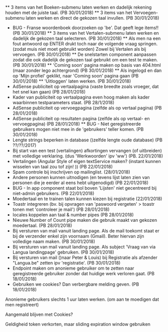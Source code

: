 ** 3 items van het Boeken-submenu laten werken en dadelijk rekening houden met de juiste taal. (PB 30/01/2018)
** 3 items van het Vervoegen-submenu laten werken en direct de gekozen taal invullen. (PB 30/01/2018)
* BUG - Franse woordenboek doorzoeken op 'be'.  Dat geeft lege items!! (PB 30/01/2018)
** 3 items van het Vertalen-submenu laten werken en dadelijk de gekozen taal selecteren. (PB 30/01/2018)
** Als men na een fout antwoord op ENTER drukt toch naar de volgende vraag springen. (zodat muis niet moet gebruikt worden)  Zowel bij Vertalen als bij vervoegen. (PB 30/01/2018)
** De snelstarten component aanpassen zodat die ook dadelijk de gekozen taal gebruikt om een test te maken. (PB 30/01/2018)
** 'Coming soon' pagina maken op basis van 404.html (maar zonder lego achtergrond) (PB 30/01/2018)
** Als ingelogd en dan op 'Mijn profiel' geklikt, naar 'Coming soon' pagina gaan (PB 30/01/2018)
** 'Uitloggen' laten werken. (PB 30/01/2018)
* AdSense publiciteit op vertaalpagina (vaste breedte zoals vroeger, dat het snel kan gaan) (PB 28/01/2018)
* Kader van publiciteit op vertaalpagina even hoog maken als kader waarbinnen testparameters staat. (PB 28/1/2018) 
* AdSense publiciteit op vervoegpagina (zelfde als op vertaal pagina) (PB 28/01/2018)
* AdSense publiciteit op resultaten pagina (zelfde als op vertaal- en vervoegpagina) (PB 28/01/2018)
** BUG - Niet geregistreerde gebruikers mogen niet mee in de 'gebruikers' teller komen. (PB 30/01/2018)
* Lengte strings beperken in database ()zelfde lengte oude database) (PB ??/??/2017)
* Bij start van een test (vertalingen) afkortingen vervangen (of uitbreiden) met volledige verklaring.  (dus 'Werkwoorden' ipv 'ww') (PB. 22/01/2018) 
* Vertalingen (Angular Style of eigen textService maken?  (instant kunnen wisselen van taal zou tof zijn! ))  (PB 22/01/2018)
* Spam controle bij inschrijven op mailinglist. (28/01/2018)
* Andere personen kunnen uitnodigen (en tevens lijst laten zien van personen die je eerder al eens hebt uitgenodigd) (PB 22/01/2018)
* BUG - In app component staat bol boven 'Lijsten' niet gecentreerd bij niet-admin gebruikers. (PB 22/01/2018)
* Moedertaal en te trainen talen kunnen kiezen bij registratie (22/01/2018)
* Toastr integreren (bv. bij opvragen van 'paswoord vergeten' > toastr tonen met 'controleer je mail') (PB 28/01/2018)
* locales koppelen aan taal & number pipes (PB 28/01/2018)
* Nieuwe Number of Count pipe maken die gebruik maakt van gekozen moedertaal. (PB 28/01/2018)
* Bij versturen van mail vanuit landing page.  Als de mail toekomt staat er bij de verzender enkel zijn voornaam (Gmail).  Beter hiervan zijn volledige naam maken. (PB 30/01/2018)
* Bij versturen van mail vanuit landing page.  Als subject 'Vraag van <naam> via Langua landingpage' gebruiken. (PB 30/01/2018)
* Bij versturen van mail ()naar Peter & Louis) bij Registratie als afzender "Langua.be" zetten ipv 'registratie'.  (PB 30/01/2018)
* Endpoint maken om anonieme gebruiker om te zetten naar geregistreerde gebruiker zonder dat huidige werk verloren gaat. (PB 18/01/2018)
* Gebruiken we cookies?  Dan verbergbare melding geven. (PB 18/01/2018)

Anonieme gebruikers slechts 1 uur laten werken. (om aan te moedigen dat men registreert)

Aangemald blijven met Cookies?

Geldigheid token verkorten, maar sliding expiration window gebruiken